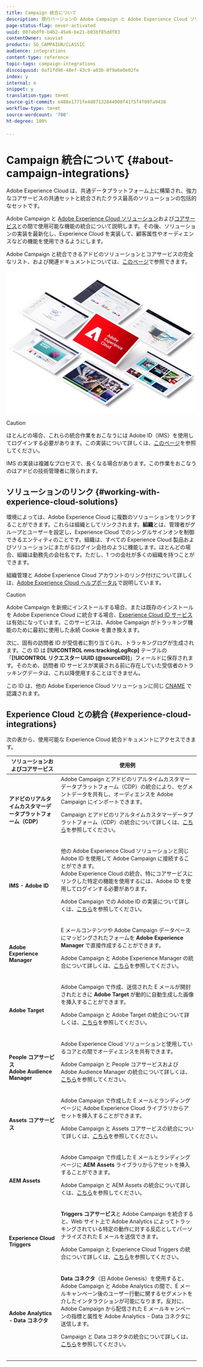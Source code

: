 ```yaml
---
title: Campaign 統合について
description: 現行バージョンの Adobe Campaign と Adobe Experience Cloud ソリューションとの間で使用可能な機能の統合について説明します。
page-status-flag: never-activated
uuid: 087abdf0-b4b2-45e6-be21-b03bf85ddf83
contentOwner: sauviat
products: SG_CAMPAIGN/CLASSIC
audience: integrations
content-type: reference
topic-tags: campaign-integrations
discoiquuid: 0af1fd96-48ef-43c9-a03b-0f9a6e0e02fe
index: y
internal: n
snippet: y
translation-type: tm+mt
source-git-commit: e488e1771fe4d07132844900f41f5f4f09fa9438
workflow-type: tm+mt
source-wordcount: '780'
ht-degree: 100%

---
```



# Campaign 統合について {#about-campaign-integrations}

Adobe Experience Cloud は、共通データプラットフォーム上に構築され、強力なコアサービスの共通セットと統合されたクラス最高のソリューションの包括的なセットです。

Adobe Campaign と [Adobe Experience Cloud ソリューション](https://docs.adobe.com/content/help/ja-JP/core-services/interface/marketing-cloud-integrations.html)および[コアサービス](https://docs.adobe.com/content/help/ja-JP/core-services/interface/about-core-services/core-services.html)との間で使用可能な機能の統合について説明します。その後、ソリューションの実装を最新化し、Experience Cloud を実装して、顧客属性やオーディエンスなどの機能を使用できるようにします。

Adobe Campaign と統合できるアドビのソリューションとコアサービスの完全なリスト、および関連ドキュメントについては、[このページ](#experience-cloud-integrations)で参照できます。

![](assets/ExCloud-solutions.png)


>[!CAUTION]
>
>ほとんどの場合、これらの統合作業をおこなうには Adobe ID（IMS）を使用してログインする必要があります。この実装について詳しくは、[このページ](../../integrations/using/about-adobe-id.md)を参照してください。
>
>IMS の実装は複雑なプロセスで、長くなる場合があります。この作業をおこなうのはアドビの技術管理者に限られます。

## ソリューションのリンク {#working-with-experience-cloud-solutions}

環境によっては、Adobe Experience Cloud に複数のソリューションをリンクすることができます。これらは組織としてリンクされます。**組織**&#x200B;とは、管理者がグループとユーザーを設定し、Experience Cloud でのシングルサインオンを制御できるエンティティのことです。組織は、すべての Experience Cloud 製品およびソリューションにまたがるログイン会社のように機能します。ほとんどの場合、組織は勤務先の会社名です。ただし、1 つの会社が多くの組織を持つことができます。

組織管理と Adobe Experience Cloud アカウントのリンク付けについて詳しくは、[Adobe Experience Cloud ヘルプポータル](https://marketing.adobe.com/resources/help/ja_JP/mcloud/organizations.html)で説明しています。

>[!CAUTION]
>
>Adobe Campaign を新規にインストールする場合、または既存のインストールを Adobe Experience Cloud に統合する場合、[Experience Cloud ID サービス](https://marketing.adobe.com/resources/help/ja_JP/mcvid/)は有効になっています。このサービスは、Adobe Campaign がトラッキング機能のために最初に使用した永続 Cookie を置き換えます。
>
>次に、固有の訪問者 ID が受信者に割り当てられ、トラッキングログが生成されます。この ID は **[!UICONTROL nms:trackingLogRcp]** テーブルの「**[!UICONTROL リクエスター UUID (@sourceID)]**」フィールドに保存されます。そのため、訪問者 ID サービスが実装される前に存在していた受信者のトラッキングデータは、これ以降使用することはできません。
>
>この ID は、他の Adobe Experience Cloud ソリューションに同じ [CNAME](https://marketing.adobe.com/resources/help/ja_JP/mcvid/mcvid_cname.html) で認識されます。

## Experience Cloud との統合 {#experience-cloud-integrations}

次の表から、使用可能な Experience Cloud 統合ドキュメントにアクセスできます。

<table> 
 <thead> 
  <tr> 
   <th> ソリューションおよびコアサービス<br /> </th> 
   <th> 使用例<br /> </th> 
  </tr> 
 </thead> 
 <tbody> 
  <tr> 
   <td> <strong>アドビのリアルタイムカスタマーデータプラットフォーム（CDP）</strong><br /> </td> 
   <td> Adobe Campaign とアドビのリアルタイムカスタマーデータプラットフォーム（CDP）の統合により、セグメントデータを共有し、オーディエンスを Adobe Campaign にインポートできます。<br /> <p>Campaign とアドビのリアルタイムカスタマーデータプラットフォーム（CDP）の統合について詳しくは、<a href="https://docs.adobe.com/content/help/ja-JP/experience-platform/rtcdp/destinations/destinations-cat/adobe-destinations/adobe-campaign-destination.html">こちら</a>を参照してください。</p><br /> </td> 
  </tr> 
  <tr> 
   <td> <strong>IMS - Adobe ID</strong><br /> </td> 
   <td> 他の Adobe Experience Cloud ソリューションと同じ Adobe ID を使用して Adobe Campaign に接続することができます。<br />Adobe Experience Cloud の統合、特にコアサービスにリンクした特定の機能を使用するには、Adobe ID を使用してログインする必要があります。<br /> <p>Adobe Campaign での Adobe ID の実装について詳しくは、<a href="../../integrations/using/about-adobe-id.md">こちら</a>を参照してください。</p><br /> </td> 
  </tr> 
  <tr> 
   <td> <strong>Adobe Experience Manager</strong><br /> </td> 
   <td> E メールコンテンツや Adobe Campaign データベースにマッピングされたフォームを <strong>Adobe Experience Manager</strong> で直接作成することができます。<br /> <p>Adobe Campaign と Adobe Experience Manager の統合について詳しくは、<a href="../../integrations/using/about-adobe-experience-manager.md">こちら</a>を参照してください。</p><br /> </td> 
  </tr> 
  <tr> 
   <td> <strong>Adobe Target</strong><br /> </td> 
   <td> Adobe Campaign で作成、送信された E メールが開封されたときに <strong>Adobe Target</strong> が動的に自動生成した画像を挿入することができます。<br /> <p>Adobe Campaign と Adobe Target の統合について詳しくは、<a href="../../integrations/using/integrating-with-adobe-target.md">こちら</a>を参照してください。</p><br /> </td> 
  </tr> 
  <tr> 
   <td> <strong>People コアサービス</strong><br /> <strong>Adobe Audience Manager</strong><br /> </td> 
   <td> Adobe Experience Cloud ソリューションと使用しているコアとの間でオーディエンスを共有できます。<br /> <p>Adobe Campaign と People コアサービスおよび Adobe Audience Manager の統合について詳しくは、<a href="../../integrations/using/sharing-audiences-with-adobe-experience-cloud.md">こちら</a>を参照してください。</p><br /> </td> 
  </tr> 
  <tr> 
   <td> <strong>Assets コアサービス</strong><br /> </td> 
   <td> Adobe Campaign で作成した E メールとランディングページに Adobe Experience Cloud ライブラリからアセットを挿入することができます。<br /> <p>Adobe Campaign と Assets コアサービスの統合について詳しくは、<a href="../../integrations/using/configuring-access-to-assets.md#integrating-with-experience-cloud-assets">こちら</a>を参照してください。</p><br /> </td> 
  </tr> 
  <tr> 
   <td> <strong>AEM Assets</strong><br /> </td> 
   <td> Adobe Campaign で作成した E メールとランディングページに <strong>AEM Assets</strong> ライブラリからアセットを挿入することができます。<br /> <p>Adobe Campaign と AEM Assets の統合について詳しくは、<a href="../../integrations/using/configuring-access-to-assets.md#integrating-with-aem-assets">こちら</a>を参照してください。</p><br /> </td> 
  </tr> 
  <tr> 
   <td> <strong>Experience Cloud Triggers</strong><br /> </td> 
   <td> <strong>Triggers コアサービス</strong>と Adobe Campaign を統合すると、Web サイト上で Adobe Analytics によってトラッキングされている特定の動作に対する反応としてパーソナライズされた E メールを送信できます。<br /> <p>Adobe Campaign と Experience Cloud Triggers の統合について詳しくは、<a href="https://helpx.adobe.com/jp/campaign/kb/triggers-and-campaign.html">こちら</a>を参照してください。</p><br /> </td> 
  </tr> 
  <tr> 
   <td> <strong>Adobe Analytics - Data コネクタ</strong><br /> </td> 
   <td> <strong>Data コネクタ</strong>（旧 Adobe Genesis）を使用すると、Adobe Campaign と Adobe Analytics の間で、E メールキャンペーン後のユーザー行動に関するセグメントを介したインタラクションが可能になります。反対に、Adobe Campaign から配信された E メールキャンペーンの指標と属性を Adobe Analytics - Data コネクタに送信します。<br /> <p>Campaign と Data コネクタの統合について詳しくは、<a href="../../platform/using/adobe-analytics-data-connector.md">こちら</a>を参照してください。</p><br /> </td> 
  </tr> 
 </tbody> 
</table>

